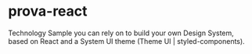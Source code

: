 # prova-react
Technology Sample you can rely on to build your own Design System, based on React and a System UI theme (Theme UI | styled-components).
